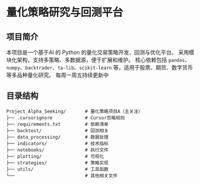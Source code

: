 # 量化策略研究与回测平台

## 项目简介

本项目是一个基于AI 的 Python 的量化交易策略开发、回测与优化平台。
采用模块化架构，支持多策略、多数据源，便于扩展和维护。
核心依赖包括 `pandas`、`numpy`、`backtrader`、`ta-lib`、`scikit-learn` 等，适用于股票、期货、数字货币等多品种量化研究。
每周一周五持续更新中

## 目录结构
   ```
   Project_Alpha_Seeking/       # 量化策略项目A（主关注）
   ├── .cursorignore            # Cursor忽略规则
   ├── requirements.txt         # 依赖清单
   ├── backtest/                # 回测相关
   ├── data_processing/         # 数据处理
   ├── indicators/              # 技术指标
   ├── notebooks/               # 执行文件
   ├── plotting/                # 可视化
   ├── strategies/              # 策略实现
   ├── utils/                   # 工具函数
   └──                          # 其他相关文件
